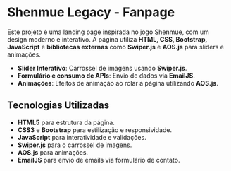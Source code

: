# **Shenmue Legacy - Fanpage**

Este projeto é uma landing page inspirada no jogo Shenmue, com um design moderno e interativo. A página utiliza **HTML, CSS, Bootstrap, JavaScript** e **bibliotecas externas** como **Swiper.js** e **AOS.js** para sliders e animações.

- **Slider Interativo**: Carrossel de imagens usando **Swiper.js**.
- **Formulário e consumo de APIs**: Envio de dados via **EmailJS**.
- **Animações**: Efeitos de animação ao rolar a página utilizando **AOS.js**.

## **Tecnologias Utilizadas**

- **HTML5** para estrutura da página.
- **CSS3** e **Bootstrap** para estilização e responsividade.
- **JavaScript** para interatividade e validações.
- **Swiper.js** para o carrossel de imagens.
- **AOS.js** para animações.
- **EmailJS** para envio de emails via formulário de contato.
